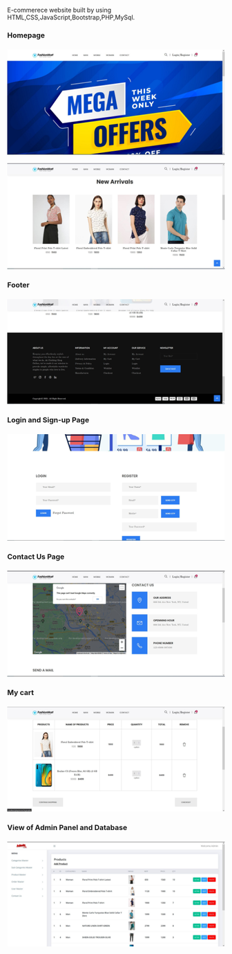 E-commerece website built by using HTML,CSS,JavaScript,Bootstrap,PHP,MySql.

<h3>Homepage<h3>

<img alt="sc1" src="sc/sc1.JPG"></img>

<img alt="sc2" src="sc/sc2.JPG"></img>

<h3>Footer<h3>
  
<img alt="sc3" src="sc/sc3.JPG"></img>

<h3>Login and Sign-up Page<h3>

<img alt="sc4" src="sc/sc4.JPG"></img>

<h3>Contact Us Page<h3>

<img alt="sc5" src="sc/sc5.JPG"></img>

<h3>My cart<h3>

<img alt="sc7" src="sc/sc7.JPG"></img>

<h3>View of Admin Panel and Database<h3>

<img alt="sc6" src="sc/sc6.JPG"></img>


